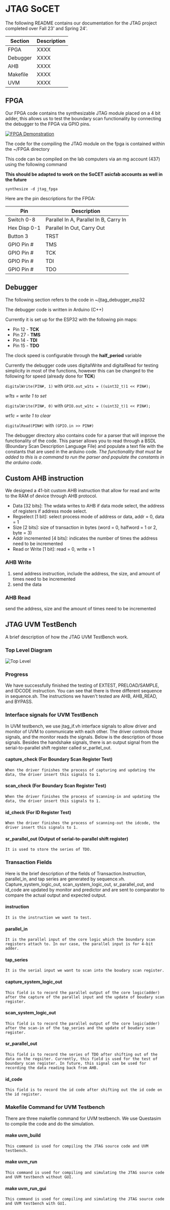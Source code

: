 
# JTAG SoCET

The following README contains our documentation for the JTAG project completed over Fall 23' and Spring 24'.

| Section | Description |
| ----------- | ----------- |
| FPGA | XXXX |
| Debugger | XXXX |
| AHB | XXXX |
| Makefile | XXXX |
| UVM | XXXX |

## FPGA

Our FPGA code contains the synthesizable JTAG module placed on a 4 bit adder, this allows us to test the boundary scan functionality by connecting the debugger to the FPGA via GPIO pins.

[![FPGA Demonstration](https://youtu.be/SV9wQ_Qm2Ac)](https://youtu.be/SV9wQ_Qm2Ac)

The code for the compiling the JTAG module on the fpga is contained within the ~/FPGA directory

This code can be compiled on the lab computers via an mg account (437) using the following command

**This should be adapted to work on the SoCET asicfab accounts as well in the future**

`synthesize -d jtag_fpga`

Here are the pin descriptions for the FPGA:

| Pin | Description |
| ----------- | ----------- |
| Switch 0-8 | Parallel In A, Parallel In B, Carry In |
| Hex Disp 0-1| Parallel In Out, Carry Out |
| Button 3 | TRST | 
| GPIO Pin # | TMS | 
| GPIO Pin # | TCK |
| GPIO Pin # | TDI |
| GPIO Pin # | TDO |


## Debugger

The following section refers to the code in ~/jtag_debugger_esp32

The debugger code is written in Arduino (C++)

Currently it is set up for the ESP32 with the following pin maps:

- Pin 12 - **TCK**
- Pin 27 - **TMS**
- Pin 14 - **TDI**
- Pin 15 - **TDO**

The clock speed is configurable through the **half_period** variable

Currently the debugger code uses digitalWrite and digitalRead for testing simplicity in most of the functions, however this can be changed to the following for speed (already done for **TCK**)

`digitalWrite(PIN#, 1)` with `GPIO.out_w1ts = ((uint32_t)1 << PIN#);` 

*w1ts = write 1 to set*

`digitalWrite(PIN#, 0)` with `GPIO.out_w1tc = ((uint32_t)1 << PIN#);`

*wt1c = write 1 to clear*

`digitalRead(PIN#)` with `(GPIO.in >> PIN#)`

The debugger directory also contains code for a parser that will improve the functionality of the code. This parser allows you to read through a BSDL (Boundary Scan Description Language File) and populate a text file with the constants that are used in the arduino code. *The functionality that must be added to this is a command to run the parser and populate the constants in the arduino code.*
## Custom AHB instruction

We designed a 41-bit custom AHB instruction that allow for read and write to the RAM of device through AHB protocol.
- Data [32 bits]: The wdata writes to AHB if data mode select, the address of registers if address mode select.
- Regselect [1 bit]: select process mode of address or data, addr = 0, data = 1
- Size [2 bits]: size of transaction in bytes (word = 0, halfword = 1 or 2, byte = 3)
- Addr incremented [4 bits]: indicates the number of times the address need to be incremented
- Read or Write [1 bit]: read = 0, write = 1

### AHB Write
 1. send address instruction, include the address, the size, and amount of times need to be incremented 
 2. send the data
 
### AHB Read
send the address, size and the amount of times need to be incremented

## JTAG UVM TestBench
A brief description of how the JTAG UVM TestBench work.
### Top Level Diagram
![Top Level](UVM.drawio.png)
### Progress
We have successfully finished the testing of EXTEST, PRELOAD/SAMPLE, and IDCODE instruction. You can see that there is three different sequence in sequence.sh. The instructions we haven't tested are AHB, AHB_READ, and BYPASS.
### Interface signals for UVM TestBench
In UVM testbench, we use jtag_if.vh interface signals to allow driver and monitor of UVM to communicate with each other. The driver controls those signals, and the monitor reads the signals. Below is the description of those signals. Besides the handshake signals, there is an output signal from the serial-to-parallel shift register called sr_parllel_out.
#### capture_check (For Boundary Scan Register Test)    
	When the driver finishes the process of capturing and updating the data, the driver insert this signals to 1.
#### scan_check (For Boundary Scan Register Test)
	When the driver finishes the process of scanning-in and updating the data, the driver insert this signals to 1.
#### id_check (For ID Register Test)    
	When the driver finishes the process of scanning-out the idcode, the driver insert this signals to 1.
#### sr_parallel_out (Output of serial-to-parallel shift register)
	It is used to store the series of TDO.
### Transaction Fields
Here is the brief description of the fields of Transaction.Instruction, parallel_in, and tap series are generated by sequence.vh. Capture_system_logic_out, scan_system_logic_out, sr_parallel_out, and id_code are updated by monitor and predictor and are sent to comparator to compare the actual output and expected output.
#### instruction    
	It is the instruction we want to test.
#### parallel_in    
	It is the parallel input of the core logic which the boundary scan registers attach to. In our case, the parallel input is for 4-bit adder.
#### tap_series   
	It is the serial input we want to scan into the boudary scan register.
#### capture_system_logic_out    
	This field is to record the parallel output of the core logic(adder) after the capture of the parallel input and the update of boudary scan register.
#### scan_system_logic_out    
	This field is to record the parallel output of the core logic(adder) after the scan-in of the tap_series and the update of boudary scan register.
#### sr_parallel_out    
	This field is to record the series of TDO after shifting out of the data on the regsiter. Currently, this field is used for the test of boundary scan register. In future, this signal can be used for recording the data reading back from AHB.
#### id_code
	This field is to record the id code after shifting out the id code on the id register.

### Makefile Command for UVM Testbench
There are three makefile command for UVM testbench. We use Questasim to compile the code and do the simulation.
#### make uvm_build
	This command is used for compiling the JTAG source code and UVM testbench.
#### make uvm_run
	This command is used for compiling and simulating the JTAG source code and UVM testbench without GUI.
#### make uvm_run_gui
	This command is used for compiling and simulating the JTAG source code and UVM testbench with GUI.

